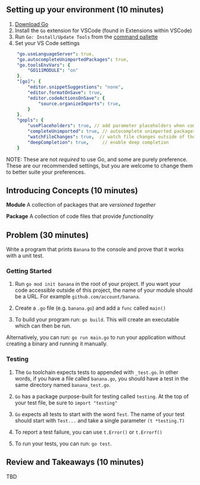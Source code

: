 ## Setting up your environment (10 minutes)

1. [Download Go](https://golang.org/dl/)
1. Install the `Go` extension for VSCode (found in Extensions within VSCode)
1. Run `Go: Install/Update Tools` from the [command pallette](https://code.visualstudio.com/docs/getstarted/userinterface#_command-palette)
1. Set your VS Code settings

```yaml
    "go.useLanguageServer": true,
    "go.autocompleteUnimportedPackages": true,
    "go.toolsEnvVars": {
        "GO111MODULE": "on"
    },
    "[go]": {
        "editor.snippetSuggestions": "none",
        "editor.formatOnSave": true,
        "editor.codeActionsOnSave": {
            "source.organizeImports": true,
        }
    },
    "gopls": {
        "usePlaceholders": true, // add parameter placeholders when completing a function
        "completeUnimported": true, // autocomplete unimported packages
        "watchFileChanges": true,  // watch file changes outside of the editor
        "deepCompletion": true,     // enable deep completion
    }
```

NOTE: These are not _required_ to use Go, and some are purely preference. These are our recommended settings, but you are welcome to change them to better suite your preferences.

## Introducing Concepts (10 minutes)

**Module**
A collection of packages that are _versioned together_

**Package**
A collection of code files that provide _functionality_

## Problem (30 minutes)

Write a program that prints `Banana` to the console and prove that it works with a unit test.

### Getting Started

1. Run `go mod init banana` in the root of your project. If you want your code accessible outside of this project, the name of your module should be a URL. For example `github.com/account/banana`.

1. Create a `.go` file (e.g. `banana.go`) and add a `func` called `main()`

1. To build your program run: `go build`. This will create an executable which can then be run.

Alternatively, you can run: `go run main.go` to run your application without creating a binary and running it manually.

### Testing

1. The `Go` toolchain expects tests to appended with `_test.go`. In other words, if you have a file called `banana.go`, you should have a test in the same directory named `banana_test.go`.

1. `Go` has a package purpose-built for testing called `testing`. At the top of your test file, be sure to `import "testing"`

1. `Go` expects all tests to start with the word `Test`. The name of your test should start with `Test...` and take a single parameter `(t *testing.T)`

1. To report a test failure, you can use `t.Error()` or `t.Errorf()`

1. To run your tests, you can run: `go test`.

## Review and Takeaways (10 minutes)

TBD

